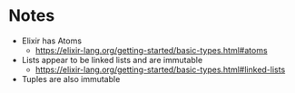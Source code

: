 # Notes
* Elixir has Atoms
  * https://elixir-lang.org/getting-started/basic-types.html#atoms
* Lists appear to be linked lists and are immutable
  * https://elixir-lang.org/getting-started/basic-types.html#linked-lists
* Tuples are also immutable

